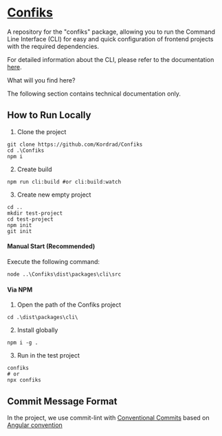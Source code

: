 # [Confiks][confiks]

A repository for the "confiks" package, allowing you to run the Command Line Interface (CLI) for easy and quick
configuration of frontend projects with the required dependencies.

For detailed information about the CLI, please refer to the documentation [here][confiks].

What will you find here?

The following section contains technical documentation only.

## How to Run Locally

1. Clone the project

```shell
git clone https://github.com/Kordrad/Confiks
cd .\Confiks
npm i
```

2. Create build

```shell
npm run cli:build #or cli:build:watch
```

3. Create new empty project

```shell
cd ..
mkdir test-project
cd test-project
npm init
git init
```

#### Manual Start (Recommended)

Execute the following command:

```shell
node ..\Confiks\dist\packages\cli\src
```

#### Via NPM

1. Open the path of the Confiks project

```shell
cd .\dist\packages\cli\
```

2. Install globally

```shell
npm i -g .
```

3. Run in the test project

```shell
confiks
# or
npx confiks
```

## Commit Message Format

In the project, we use commit-lint with [Conventional Commits][conventionalCommit] based
on [Angular convention][angularConvention]

[confiks]: https://github.com/Kordrad/Confiks/tree/master/packages/cli
[conventionalCommit]: https://www.conventionalcommits.org/
[angularConvention]: https://github.com/angular/angular/blob/main/CONTRIBUTING.md#commit
